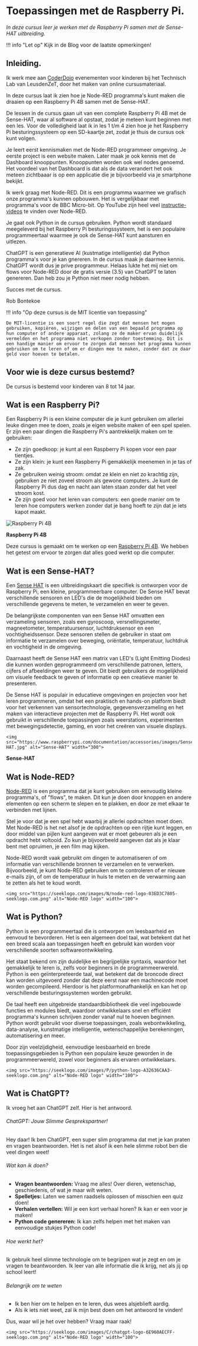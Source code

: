 # Toepassingen met de Raspberry Pi.

*In deze cursus leer je werken met de Raspberry Pi samen met de Sense-HAT uitbreiding.*

!!! info "Let op"
    Kijk in de Blog voor de laatste opmerkingen!

## Inleiding.

Ik werk mee aan [CoderDojo](https://www.leusdenzet.nl/techlab/coderdojo/) evenementen voor kinderen bij het Technisch Lab van LeusdenZeT, door het maken van online cursusmateriaal.

In deze cursus laat ik zien hoe je Node-RED programma's kunt maken die draaien op een Raspberry Pi 4B samen met de Sense-HAT.

De lessen in de cursus gaan uit van een complete Raspberry Pi 4B met de Sense-HAT, waar al software al opstaat, zodat je meteen kunt beginnen met een les. Voor de volledigheid laat ik in les 1 t/m 4 zien hoe je het Raspberry Pi besturingssysteem op een SD-kaartje zet, zodat je thuis de cursus ook kunt volgen.

Je leert eerst kennismaken met de Node-RED programmeer omgeving. Je eerste project is een website maken. Later maak je ook kennis met de Dashboard knooppunten. Knooppunten worden ook wel nodes genoemd. Het voordeel van het Dashboard is dat als de data verandert het ook meteen zichtbaaar is op een applicatie die je bijvoorbeeld via je smartphone bekijkt.

Ik werk graag met Node-RED. Dit is een programma waarmee we grafisch onze programma's kunnen opbouwen. Het is vergelijkbaar met programma's voor de BBC Micro-bit. Op YouTube zijn heel veel [instructie-videos](https://www.youtube.com/channel/UCQaB8NXBEPod7Ab8PPCLLAA) te vinden over Node-RED.

Je gaat ook Python in de cursus gebruiken. Python wordt standaard meegeleverd bij het Raspberry Pi besturingssysteem, het is een populaire programmeertaal waarmee je ook de Sense-HAT kunt aansturen en uitlezen.

ChatGPT is een generatieve AI (kustmatige intelligentie) dat Python programma's voor je kan gnereren. In de cursus maak je daarmee kennis. ChatGPT wordt dus je prive programmeur. Helaas lukte het mij niet om flows voor Node-RED door de gratis versie (3.5) van ChatGPT te laten genereren. Dan heb zou je Python niet meer nodig hebben.

Succes met de cursus.

Rob Bontekoe

!!! info "Op deze cursus is de MIT licentie van toepassing"

    De MIT-licentie is een soort regel die zegt dat mensen het mogen gebruiken, kopiëren, wijzigen en delen van een bepaald programma op hun computer of andere apparaat, zolang ze de maker ervan duidelijk vermelden en het programma niet verkopen zonder toestemming. Dit is een handige manier om ervoor te zorgen dat mensen het programma kunnen gebruiken om te leren of om er dingen mee te maken, zonder dat ze daar geld voor hoeven te betalen.


## Voor wie is deze cursus bestemd?

De cursus is bestemd voor kinderen van 8 tot 14 jaar.

## Wat is een Raspberry Pi?

Een Raspberry Pi is een kleine computer die je kunt gebruiken om allerlei leuke dingen mee te doen, zoals je eigen website maken of een spel spelen. Er zijn een paar dingen die Raspberry Pi's aantrekkelijk maken om te gebruiken:
- Ze zijn goedkoop: je kunt al een Raspberry Pi kopen voor een paar tientjes.
- Ze zijn klein: je kunt een Raspberry Pi gemakkelijk meenemen in je tas of zak.
- Ze gebruiken weinig stroom: omdat ze klein en niet zo krachtig zijn, gebruiken ze niet zoveel stroom als gewone computers. Je kunt de Raspberry Pi dus dag en nacht aan laten staan zonder dat het veel stroom kost.
- Ze zijn goed voor het leren van computers: een goede manier om te leren hoe computers werken zonder dat je bang hoeft te zijn dat je iets kapot maakt.

![Raspberry Pi 4B](https://upload.wikimedia.org/wikipedia/commons/thumb/1/10/Raspberry_Pi_4_Model_B_-_Top.jpg/330px-Raspberry_Pi_4_Model_B_-_Top.jpg)

**Raspberry Pi 4B**

Deze cursus is gemaakt om te werken op een [Raspberry Pi 4B](https://nl.wikipedia.org/wiki/Raspberry_Pi#:~:text=Raspberry%20Pi%203,-De%20RPi%203&text=Op%20Pi%2Ddag%202018%20verscheen,(100%20Mbit%2Fs).). We hebben het getest om ervoor te zorgen dat alles goed werkt op die computer.

## Wat is een Sense-HAT?

Een [Sense HAT](https://elektronicavoorjou.nl/product/raspberry-pi-sense-hat-v2/) is een uitbreidingskaart die specifiek is ontworpen voor de Raspberry Pi, een kleine, programmeerbare computer. De Sense HAT bevat verschillende sensoren en LED's die de mogelijkheid bieden om verschillende gegevens te meten, te verzamelen en weer te geven.

De belangrijkste componenten van een Sense HAT omvatten een verzameling sensoren, zoals een gyroscoop, versnellingsmeter, magneetometer, temperatuursensor, luchtdruksensor en een vochtigheidssensor. Deze sensoren stellen de gebruiker in staat om informatie te verzamelen over beweging, oriëntatie, temperatuur, luchtdruk en vochtigheid in de omgeving.

Daarnaast heeft de Sense HAT een matrix van LED's (Light Emitting Diodes) die kunnen worden geprogrammeerd om verschillende patronen, letters, cijfers of afbeeldingen weer te geven. Dit biedt gebruikers de mogelijkheid om visuele feedback te geven of informatie op een creatieve manier te presenteren.

De Sense HAT is populair in educatieve omgevingen en projecten voor het leren programmeren, omdat het een praktisch en hands-on platform biedt voor het verkennen van sensortechnologie, gegevensverzameling en het maken van interactieve projecten met de Raspberry Pi. Het wordt ook gebruikt in verschillende toepassingen zoals weerstations, experimenten met bewegingsdetectie, gaming, en voor het creëren van visuele displays.

```@raw html
<img src="https://www.raspberrypi.com/documentation/accessories/images/Sense-HAT.jpg" alt="Sense-HAT" width="300">
```

**Sense-HAT**

## Wat is Node-RED?

[Node-RED](https://www.compusers.nl/sites/default/files/swb-jaargangen/2019/2019-2/SwB20192_IoT_Domotica_en_NodeRED.pdf) is een programma dat je kunt gebruiken om eenvoudig kleine programma's, of "flows", te maken. Dit kun je doen door knoppen en andere elementen op een scherm te slepen en te plakken, en door ze met elkaar te verbinden met lijnen.

Stel je voor dat je een spel hebt waarbij je allerlei opdrachten moet doen. Met Node-RED is het net alsof je de opdrachten op een rijtje kunt leggen, en door middel van pijlen kunt aangeven wat er moet gebeuren als je een opdracht hebt voltooid. Zo kun je bijvoorbeeld aangeven dat als je klaar bent met opruimen, je een film mag kijken.

Node-RED wordt vaak gebruikt om dingen te automatiseren of om informatie van verschillende bronnen te verzamelen en te verwerken. Bijvoorbeeld, je kunt Node-RED gebruiken om te controleren of er nieuwe e-mails zijn, of om de temperatuur in huis te meten en de verwarming aan te zetten als het te koud wordt.

```@raw html
<img src="https://seeklogo.com/images/N/node-red-logo-03ED3C7805-seeklogo.com.png" alt="Node-RED logo" width="100">
```

## Wat is Python?

Python is een programmeertaal die is ontworpen om leesbaarheid en eenvoud te bevorderen. Het is een algemeen doel taal, wat betekent dat het een breed scala aan toepassingen heeft en gebruikt kan worden voor verschillende soorten softwareontwikkeling.

Het staat bekend om zijn duidelijke en begrijpelijke syntaxis, waardoor het gemakkelijk te leren is, zelfs voor beginners in de programmeerwereld. Python is een geïnterpreteerde taal, wat betekent dat de broncode direct kan worden uitgevoerd zonder dat deze eerst naar een machinecode moet worden gecompileerd. Hierdoor is het platformonafhankelijk en kan het op verschillende besturingssystemen worden gebruikt.

De taal heeft een uitgebreide standaardbibliotheek die veel ingebouwde functies en modules biedt, waardoor ontwikkelaars snel en efficiënt programma's kunnen schrijven zonder vanaf nul te hoeven beginnen. Python wordt gebruikt voor diverse toepassingen, zoals webontwikkeling, data-analyse, kunstmatige intelligentie, wetenschappelijke berekeningen, automatisering en meer.

Door zijn veelzijdigheid, eenvoudige leesbaarheid en brede toepassingsgebieden is Python een populaire keuze geworden in de programmeerwereld, zowel voor beginners als ervaren ontwikkelaars.

```@raw html
<img src="https://seeklogo.com/images/P/python-logo-A32636CAA3-seeklogo.com.png" alt="Node-RED logo" width="100">
```

## Wat is ChatGPT?

Ik vroeg het aan ChatGPT zelf. Hier is het antwoord. 

###### ChatGPT: Jouw Slimme Gesprekspartner!

Hey daar! Ik ben ChatGPT, een super slim programma dat met je kan praten en vragen beantwoorden. Het is net alsof ik een hele slimme robot ben die veel dingen weet!

###### Wat kan ik doen?

- **Vragen beantwoorden:** Vraag me alles! Over dieren, wetenschap, geschiedenis, of wat je maar wilt weten.
- **Spelletjes:** Laten we samen raadsels oplossen of misschien een quiz doen!
- **Verhalen vertellen:** Wil je een kort verhaal horen? Ik kan er een voor je maken!
- **Python code genereren:** Ik kan zelfs helpen met het maken van eenvoudige stukjes Python code!

###### Hoe werkt het?

Ik gebruik heel slimme technologie om te begrijpen wat je zegt en om je vragen te beantwoorden. Ik leer van alle informatie die ik krijg, net als jij op school leert!

###### Belangrijk om te weten

- Ik ben hier om te helpen en te leren, dus wees alsjeblieft aardig.
- Als ik iets niet weet, zal ik mijn best doen om het antwoord te vinden!

Dus, waar wil je het over hebben? Vraag maar raak!

```@raw html
<img src="https://seeklogo.com/images/C/chatgpt-logo-6E960AECFF-seeklogo.com.png" alt="Node-RED logo" width="100">
```